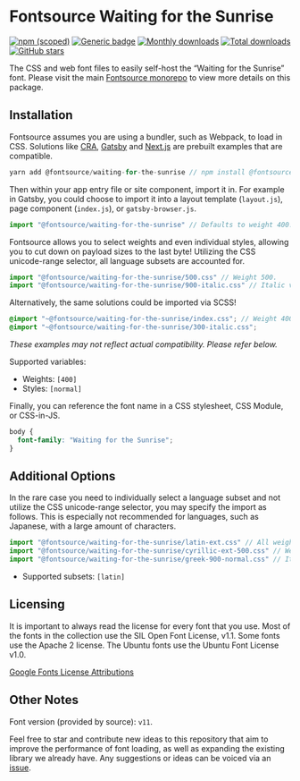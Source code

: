 # Fontsource Waiting for the Sunrise

[![npm (scoped)](https://img.shields.io/npm/v/@fontsource/waiting-for-the-sunrise?color=brightgreen)](https://www.npmjs.com/package/@fontsource/waiting-for-the-sunrise) [![Generic badge](https://img.shields.io/badge/fontsource-passing-brightgreen)](https://github.com/fontsource/fontsource) [![Monthly downloads](https://badgen.net/npm/dm/@fontsource/waiting-for-the-sunrise)](https://github.com/fontsource/fontsource) [![Total downloads](https://badgen.net/npm/dt/@fontsource/waiting-for-the-sunrise)](https://github.com/fontsource/fontsource) [![GitHub stars](https://img.shields.io/github/stars/fontsource/fontsource.svg?style=social&label=Star)](https://github.com/fontsource/fontsource/stargazers)

The CSS and web font files to easily self-host the “Waiting for the Sunrise” font. Please visit the main [Fontsource monorepo](https://github.com/fontsource/fontsource) to view more details on this package.

## Installation

Fontsource assumes you are using a bundler, such as Webpack, to load in CSS. Solutions like [CRA](https://create-react-app.dev/), [Gatsby](https://www.gatsbyjs.org/) and [Next.js](https://nextjs.org/) are prebuilt examples that are compatible.

```javascript
yarn add @fontsource/waiting-for-the-sunrise // npm install @fontsource/waiting-for-the-sunrise
```

Then within your app entry file or site component, import it in. For example in Gatsby, you could choose to import it into a layout template (`layout.js`), page component (`index.js`), or `gatsby-browser.js`.

```javascript
import "@fontsource/waiting-for-the-sunrise" // Defaults to weight 400.
```

Fontsource allows you to select weights and even individual styles, allowing you to cut down on payload sizes to the last byte! Utilizing the CSS unicode-range selector, all language subsets are accounted for.

```javascript
import "@fontsource/waiting-for-the-sunrise/500.css" // Weight 500.
import "@fontsource/waiting-for-the-sunrise/900-italic.css" // Italic variant.
```

Alternatively, the same solutions could be imported via SCSS!

```scss
@import "~@fontsource/waiting-for-the-sunrise/index.css"; // Weight 400.
@import "~@fontsource/waiting-for-the-sunrise/300-italic.css";
```

_These examples may not reflect actual compatibility. Please refer below._

Supported variables:

- Weights: `[400]`
- Styles: `[normal]`

Finally, you can reference the font name in a CSS stylesheet, CSS Module, or CSS-in-JS.

```css
body {
  font-family: "Waiting for the Sunrise";
}
```

## Additional Options

In the rare case you need to individually select a language subset and not utilize the CSS unicode-range selector, you may specify the import as follows. This is especially not recommended for languages, such as Japanese, with a large amount of characters.

```javascript
import "@fontsource/waiting-for-the-sunrise/latin-ext.css" // All weights with normal style included.
import "@fontsource/waiting-for-the-sunrise/cyrillic-ext-500.css" // Weight 500 with normal style.
import "@fontsource/waiting-for-the-sunrise/greek-900-normal.css" // Italic variant.
```

- Supported subsets: `[latin]`

## Licensing

It is important to always read the license for every font that you use.
Most of the fonts in the collection use the SIL Open Font License, v1.1. Some fonts use the Apache 2 license. The Ubuntu fonts use the Ubuntu Font License v1.0.

[Google Fonts License Attributions](https://fonts.google.com/attribution)

## Other Notes

Font version (provided by source): `v11`.

Feel free to star and contribute new ideas to this repository that aim to improve the performance of font loading, as well as expanding the existing library we already have. Any suggestions or ideas can be voiced via an [issue](https://github.com/fontsource/fontsource/issues).
